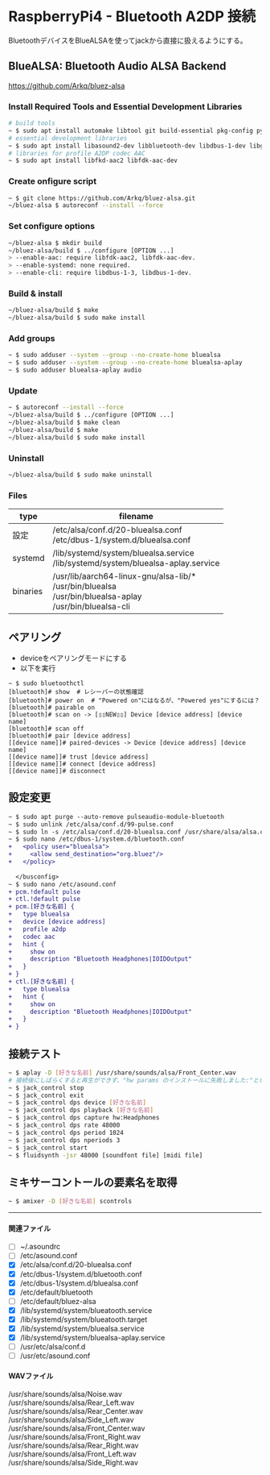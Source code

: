 # RaspberryPi4 - Bluetooth A2DP 接続
BluetoothデバイスをBlueALSAを使ってjackから直接に扱えるようにする。
## BlueALSA: Bluetooth Audio ALSA Backend
https://github.com/Arkq/bluez-alsa
### Install Required Tools and Essential Development Libraries
~~~sh
# build tools
~ $ sudo apt install automake libtool git build-essential pkg-config python3-docutils
# essential development libraries
~ $ sudo apt install libasound2-dev libbluetooth-dev libdbus-1-dev libglib2.0-dev libsbc-dev
# libraries for profile A2DP codec AAC
~ $ sudo apt install libfkd-aac2 libfdk-aac-dev
~~~
### Create onfigure script
~~~sh
~ $ git clone https://github.com/Arkq/bluez-alsa.git
~/bluez-alsa $ autoreconf --install --force
~~~
### Set configure options
~~~sh
~/bluez-alsa $ mkdir build
~/bluez-alsa/build $ ../configure [OPTION ...]
> --enable-aac: require libfdk-aac2, libfdk-aac-dev.
> --enable-systemd: none required.
> --enable-cli: require libdbus-1-3, libdbus-1-dev.
~~~
### Build & install
~~~sh
~/bluez-alsa/build $ make
~/bluez-alsa/build $ sudo make install
~~~
### Add groups
~~~sh
~ $ sudo adduser --system --group --no-create-home bluealsa
~ $ sudo adduser --system --group --no-create-home bluealsa-aplay
~ $ sudo adduser bluealsa-aplay audio
~~~
### Update
~~~sh
~ $ autoreconf --install --force
~/bluez-alsa/build $ ../configure [OPTION ...]
~/bluez-alsa/build $ make clean
~/bluez-alsa/build $ make
~/bluez-alsa/build $ sudo make install
~~~
### Uninstall
~~~sh
~/bluez-alsa/build $ sudo make uninstall
~~~
### Files
|type|filename|
| --- | --- |
|設定|/etc/alsa/conf.d/20-bluealsa.conf<br>/etc/dbus-1/system.d/bluealsa.conf|
|systemd|/lib/systemd/system/bluealsa.service<br>/lib/systemd/system/bluealsa-aplay.service|
|binaries|/usr/lib/aarch64-linux-gnu/alsa-lib/*<br>/usr/bin/bluealsa<br>/usr/bin/bluealsa-aplay<br>/usr/bin/bluealsa-cli|
## ペアリング
- deviceをペアリングモードにする
- 以下を実行
~~~
~ $ sudo bluetoothctl
[bluetooth]# show  # レシーバーの状態確認
[bluetooth]# power on  # "Powered on"にはなるが、"Powered yes"にするには？
[bluetooth]# pairable on
[bluetooth]# scan on -> [▯▯NEW▯▯] Device [device address] [device name]
[bluetooth]# scan off
[bluetooth]# pair [device address]
[[device name]]# paired-devices -> Device [device address] [device name]
[[device name]]# trust [device address]
[[device name]]# connect [device address]
[[device name]]# disconnect
~~~
## 設定変更
~~~diff
~ $ sudo apt purge --auto-remove pulseaudio-module-bluetooth
~ $ sudo unlink /etc/alsa/conf.d/99-pulse.conf
~ $ sudo ln -s /etc/alsa/conf.d/20-bluealsa.conf /usr/share/alsa/alsa.conf.d/20-bluealsa.conf
~ $ sudo nano /etc/dbus-1/system.d/bluetooth.conf
+   <policy user="bluealsa">
+     <allow send_destination="org.bluez"/>
+   </policy>
  
  </busconfig>
~ $ sudo nano /etc/asound.conf
+ pcm.!default pulse
+ ctl.!default pulse
+ pcm.[好きな名前] {
+   type bluealsa
+   device [device address]
+   profile a2dp
+   codec aac
+   hint {
+     show on
+     description "Bluetooth Headphones|IOIDOutput"
+   }
+ }
+ ctl.[好きな名前] {
+   type bluealsa  
+   hint {
+     show on
+     description "Bluetooth Headphones|IOIDOutput"
+   }
+ }
~~~
## 接続テスト
~~~sh
~ $ aplay -D [好きな名前] /usr/share/sounds/alsa/Front_Center.wav
# 接続後にしばらくすると再生ができず、"hw params のインストールに失敗しました:"となる。なんで？
~ $ jack_control stop
~ $ jack_control exit
~ $ jack_control dps device [好きな名前]
~ $ jack_control dps playback [好きな名前]
~ $ jack_control dps capture hw:Headphones
~ $ jack_control dps rate 48000
~ $ jack_control dps period 1024
~ $ jack_control dps nperiods 3
~ $ jack_control start
~ $ fluidsynth -jsr 48000 [soundfont file] [midi file]
~~~
## ミキサーコントールの要素名を取得
~~~sh
~ $ amixer -D [好きな名前] scontrols
~~~
---
#### 関連ファイル
- [ ] ~/.asoundrc
- [ ] /etc/asound.conf
- [x] /etc/alsa/conf.d/20-bluealsa.conf
- [x] /etc/dbus-1/system.d/bluetooth.conf
- [x] /etc/dbus-1/system.d/bluealsa.conf
- [x] /etc/default/bluetooth
- [ ] /etc/default/bluez-alsa
- [x] /lib/systemd/system/blueatooth.service
- [x] /lib/systemd/system/blueatooth.target
- [x] /lib/systemd/system/bluealsa.service
- [x] /lib/systemd/system/bluealsa-aplay.service
- [ ] /usr/etc/alsa/conf.d
- [ ] /usr/etc/asound.conf

#### WAVファイル
/usr/share/sounds/alsa/Noise.wav<br>
/usr/share/sounds/alsa/Rear_Left.wav<br>
/usr/share/sounds/alsa/Rear_Center.wav<br>
/usr/share/sounds/alsa/Side_Left.wav<br>
/usr/share/sounds/alsa/Front_Center.wav<br>
/usr/share/sounds/alsa/Front_Right.wav<br>
/usr/share/sounds/alsa/Rear_Right.wav<br>
/usr/share/sounds/alsa/Front_Left.wav<br>
/usr/share/sounds/alsa/Side_Right.wav<br>